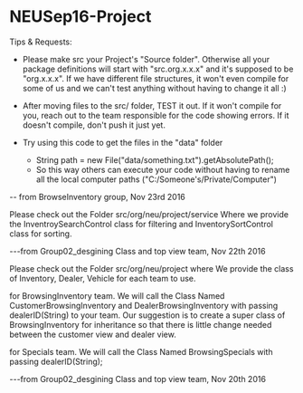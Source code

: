 # NEUSep16-Project

Tips & Requests:

- Please make src your Project's "Source folder". Otherwise all your package definitions will start with "src.org.x.x.x" and it's supposed to be "org.x.x.x".
  If we have different file structures, it won't even compile for some of us and we can't test anything without having to change it all :)

- After moving files to the src/ folder, TEST it out. If it won't compile for you, reach out to the team responsible for the code showing errors.
  If it doesn't compile, don't push it just yet.

- Try using this code to get the files in the "data" folder
  - String path = new File("data/something.txt").getAbsolutePath();
  - So this way others can execute your code without having to rename all the local computer paths ("C:/Someone's/Private/Computer")

-- from BrowseInventory group, Nov 23rd 2016

Please check out the Folder src/org/neu/project/service Where we provide the InventroySearchControl class for filtering and InventorySortControl class for sorting.

---from Group02_desgining Class and top view team, Nov 22th 2016


Please check out the Folder src/org/neu/project where We provide the class of Inventory, Dealer, Vehicle for each team to use.

for BrowsingInventory team. We will call the Class Named CustomerBrowsingInventory and DealerBrowsingInventory with passing dealerID(String) to your team. Our suggestion is to create a super class of BrowsingInventory for inheritance so that there is little change needed between the customer view and dealer view.

for Specials team. We will call the Class Named BrowsingSpecials with passing dealerID(String);

---from Group02_desgining Class and top view team, Nov 20th 2016